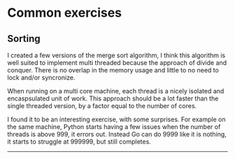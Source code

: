# Common exercises

## Sorting

I created a few versions of the merge sort algorithm, I think this algorithm is well suited to implement multi threaded because the approach of divide and conquer. There is no overlap in the memory usage and little to no need to lock and/or syncronize.

When running on a multi core machine, each thread is a nicely isolated and encaspsulated unit of work. This approach should be a lot faster than the single threaded version, by a factor equal to the number of cores.

I found it to be an interesting exercise, with some surprises. For example on the same machine, Python starts having a few issues when the number of threads is above 999, it errors out. Instead Go can do 9999 like it is nothing, it starts to struggle at 999999, but still completes.

----
